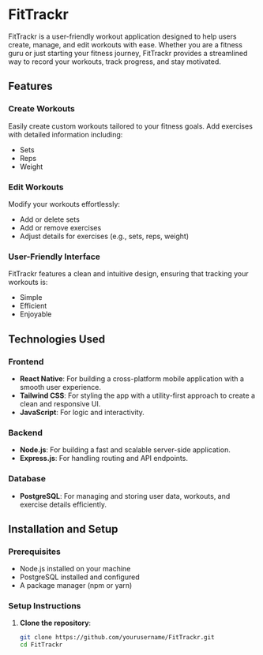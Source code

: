 # FitTrackr

FitTrackr is a user-friendly workout application designed to help users create, manage, and edit workouts with ease. Whether you are a fitness guru or just starting your fitness journey, FitTrackr provides a streamlined way to record your workouts, track progress, and stay motivated. 

## Features

### **Create Workouts**
Easily create custom workouts tailored to your fitness goals. Add exercises with detailed information including:
- Sets
- Reps
- Weight

### **Edit Workouts**
Modify your workouts effortlessly:
- Add or delete sets
- Add or remove exercises
- Adjust details for exercises (e.g., sets, reps, weight)

### **User-Friendly Interface**
FitTrackr features a clean and intuitive design, ensuring that tracking your workouts is:
- Simple
- Efficient
- Enjoyable

## Technologies Used

### **Frontend**
- **React Native**: For building a cross-platform mobile application with a smooth user experience.
- **Tailwind CSS**: For styling the app with a utility-first approach to create a clean and responsive UI.
- **JavaScript**: For logic and interactivity.

### **Backend**
- **Node.js**: For building a fast and scalable server-side application.
- **Express.js**: For handling routing and API endpoints.

### **Database**
- **PostgreSQL**: For managing and storing user data, workouts, and exercise details efficiently.

## Installation and Setup

### Prerequisites
- Node.js installed on your machine
- PostgreSQL installed and configured
- A package manager (npm or yarn)

### Setup Instructions

1. **Clone the repository**:
   ```bash
   git clone https://github.com/yourusername/FitTrackr.git
   cd FitTrackr

